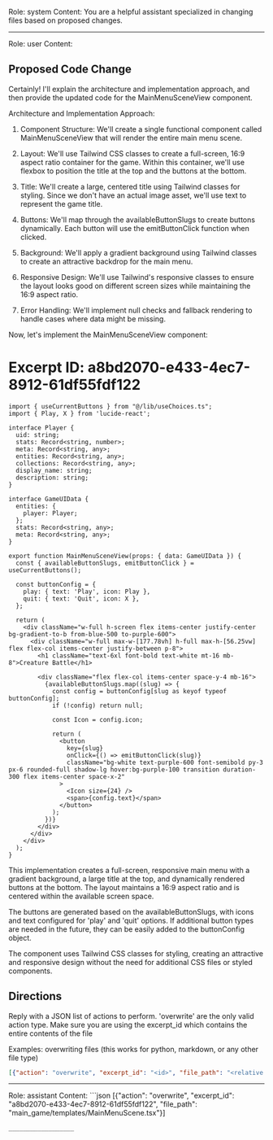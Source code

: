 Role: system
Content: You are a helpful assistant specialized in changing files based on proposed changes.
__________________
Role: user
Content: 
## Proposed Code Change
Certainly! I'll explain the architecture and implementation approach, and then provide the updated code for the MainMenuSceneView component.

Architecture and Implementation Approach:

1. Component Structure:
   We'll create a single functional component called MainMenuSceneView that will render the entire main menu scene.

2. Layout:
   We'll use Tailwind CSS classes to create a full-screen, 16:9 aspect ratio container for the game. Within this container, we'll use flexbox to position the title at the top and the buttons at the bottom.

3. Title:
   We'll create a large, centered title using Tailwind classes for styling. Since we don't have an actual image asset, we'll use text to represent the game title.

4. Buttons:
   We'll map through the availableButtonSlugs to create buttons dynamically. Each button will use the emitButtonClick function when clicked.

5. Background:
   We'll apply a gradient background using Tailwind classes to create an attractive backdrop for the main menu.

6. Responsive Design:
   We'll use Tailwind's responsive classes to ensure the layout looks good on different screen sizes while maintaining the 16:9 aspect ratio.

7. Error Handling:
   We'll implement null checks and fallback rendering to handle cases where data might be missing.

Now, let's implement the MainMenuSceneView component:

# Excerpt ID: a8bd2070-e433-4ec7-8912-61df55fdf122
```tsx main_game/templates/MainMenuScene.tsx
import { useCurrentButtons } from "@/lib/useChoices.ts";
import { Play, X } from 'lucide-react';

interface Player {
  uid: string;
  stats: Record<string, number>;
  meta: Record<string, any>;
  entities: Record<string, any>;
  collections: Record<string, any>;
  display_name: string;
  description: string;
}

interface GameUIData {
  entities: {
    player: Player;
  };
  stats: Record<string, any>;
  meta: Record<string, any>;
}

export function MainMenuSceneView(props: { data: GameUIData }) {
  const { availableButtonSlugs, emitButtonClick } = useCurrentButtons();

  const buttonConfig = {
    play: { text: 'Play', icon: Play },
    quit: { text: 'Quit', icon: X },
  };

  return (
    <div className="w-full h-screen flex items-center justify-center bg-gradient-to-b from-blue-500 to-purple-600">
      <div className="w-full max-w-[177.78vh] h-full max-h-[56.25vw] flex flex-col items-center justify-between p-8">
        <h1 className="text-6xl font-bold text-white mt-16 mb-8">Creature Battle</h1>
        
        <div className="flex flex-col items-center space-y-4 mb-16">
          {availableButtonSlugs.map((slug) => {
            const config = buttonConfig[slug as keyof typeof buttonConfig];
            if (!config) return null;
            
            const Icon = config.icon;
            
            return (
              <button
                key={slug}
                onClick={() => emitButtonClick(slug)}
                className="bg-white text-purple-600 font-semibold py-3 px-6 rounded-full shadow-lg hover:bg-purple-100 transition duration-300 flex items-center space-x-2"
              >
                <Icon size={24} />
                <span>{config.text}</span>
              </button>
            );
          })}
        </div>
      </div>
    </div>
  );
}
```

This implementation creates a full-screen, responsive main menu with a gradient background, a large title at the top, and dynamically rendered buttons at the bottom. The layout maintains a 16:9 aspect ratio and is centered within the available screen space. 

The buttons are generated based on the availableButtonSlugs, with icons and text configured for 'play' and 'quit' options. If additional button types are needed in the future, they can be easily added to the buttonConfig object.

The component uses Tailwind CSS classes for styling, creating an attractive and responsive design without the need for additional CSS files or styled components.

## Directions
Reply with a JSON list of actions to perform. 'overwrite' are the only valid action type. 
Make sure you are using the excerpt_id which contains the entire contents of the file

Examples:
overwriting files (this works for python, markdown, or any other file type)
```json output_example1
[{"action": "overwrite", "excerpt_id": "<id>", "file_path": "<relative file path>"}]
```

__________________
Role: assistant
Content: ```json
[{"action": "overwrite", "excerpt_id": "a8bd2070-e433-4ec7-8912-61df55fdf122", "file_path": "main_game/templates/MainMenuScene.tsx"}]
```
__________________
